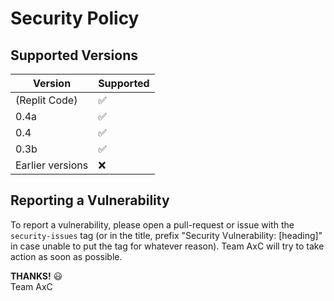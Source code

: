 # Security Policy

## Supported Versions

| Version            | Supported          |
| -------            | ------------------ |
| (Replit Code)      | :white_check_mark: |
| 0.4a               | :white_check_mark: |
| 0.4                | :white_check_mark: |
| 0.3b               | :white_check_mark: |
| Earlier versions   | :x:                |

## Reporting a Vulnerability

To report a vulnerability, please open a pull-request or issue with the `security-issues` tag (or in the title, prefix "Security Vulnerability: [heading]" in case unable to put the tag for whatever reason). Team AxC will try to take action as soon as possible.

**THANKS!** 😃\
Team AxC
